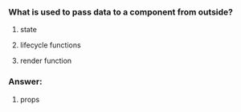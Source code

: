 ### What is used to pass data to a component from outside?

1. state

1. lifecycle functions
1. render function

### Answer:
1. props
